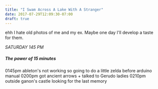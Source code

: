 ```yaml
---
title: "I Swam Across A Lake With A Stranger"
date: 2017-07-29T12:09:30-07:00
draft: true
---
```


ehh I hate old photos of me and my ex. Maybe one day I'll develop a taste for them.


*SATURDAY 145 PM*

##### The power of 15 minutes

0145pm  ableton's not working so going to do a little zelda before arduino manual
0200pm  got ancient arrows + talked to Gerudo ladies
0210pm  outside ganon's castle looking for the last memory
